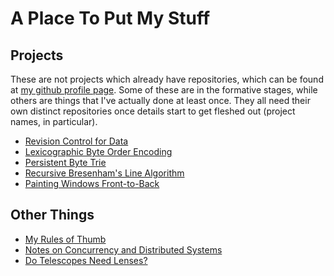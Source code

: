 # A Place To Put My Stuff

## Projects

These are not projects which already have repositories, which can be
found at [my github profile page](https://github.com/phiryll). Some of
these are in the formative stages, while others are things that I've
actually done at least once. They all need their own distinct
repositories once details start to get fleshed out (project names, in
particular).

* [Revision Control for Data](projects/data-history.md)
* [Lexicographic Byte Order Encoding](projects/lexicographic.md)
* [Persistent Byte Trie](projects/btrie.md)
* [Recursive Bresenham's Line Algorithm](projects/bresenham.md)
* [Painting Windows Front-to-Back](projects/window-painting.md)

## Other Things

* [My Rules of Thumb](docs/rules-of-thumb.md)
* [Notes on Concurrency and Distributed Systems](docs/concurrency.md)
* [Do Telescopes Need Lenses?](docs/lenses.md)
